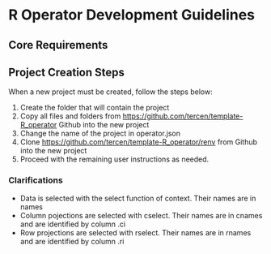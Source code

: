 # R Operator Development Guidelines

## Core Requirements

## Project Creation Steps

When a new project must be created, follow the steps below:
1. Create the folder that will contain the project
2. Copy all files and folders from https://github.com/tercen/template-R_operator Github into the new project
3. Change the name of the project in operator.json
4. Clone https://github.com/tercen/template-R_operator/renv from Github into the new project
5. Proceed with the remaining user instructions as needed.

### Clarifications

- Data is selected with the select function of context. Their names are in names 
- Column pojections are selected with cselect. Their names are in cnames and are identified by column .ci
- Row projections are selected with rselect. Their names are in rnames and are identified by column .ri